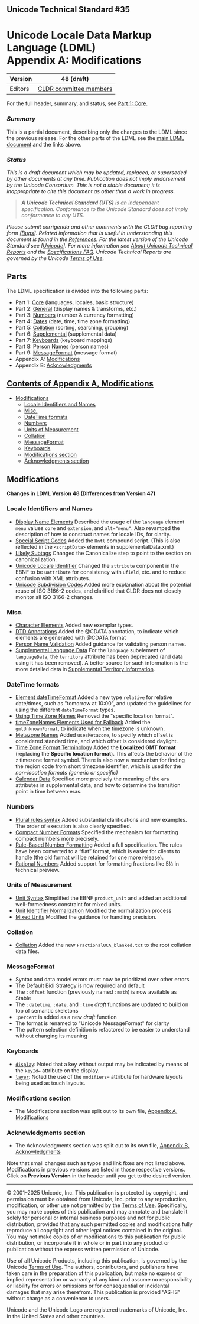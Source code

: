 ## Unicode Technical Standard #35

# Unicode Locale Data Markup Language (LDML)<br/>Appendix A: Modifications

|Version|48 (draft)|
|-------|----------|
|Editors|<a href="tr35-acknowledgments.md#acknowledgments">CLDR committee members|

For the full header, summary, and status, see [Part 1: Core](tr35.md).

### _Summary_

This is a partial document, describing only the changes to the LDML since the previous release. For the other parts of the LDML see the [main LDML document](tr35.md) and the links above.

### _Status_

_This is a draft document which may be updated, replaced, or superseded by other documents at any time.
Publication does not imply endorsement by the Unicode Consortium.
This is not a stable document; it is inappropriate to cite this document as other than a work in progress._

<!-- _This document has been reviewed by Unicode members and other interested parties, and has been approved for publication by the Unicode Consortium.
This is a stable document and may be used as reference material or cited as a normative reference by other specifications._ -->

> _**A Unicode Technical Standard (UTS)** is an independent specification. Conformance to the Unicode Standard does not imply conformance to any UTS._

_Please submit corrigenda and other comments with the CLDR bug reporting form [[Bugs](https://cldr.unicode.org/index/bug-reports)].
Related information that is useful in understanding this document is found in the [References](#References).
For the latest version of the Unicode Standard see [[Unicode](https://www.unicode.org/versions/latest/)].
For more information see [About Unicode Technical Reports](https://www.unicode.org/reports/about-reports.html) and the [Specifications FAQ](https://www.unicode.org/faq/specifications.html).
Unicode Technical Reports are governed by the Unicode [Terms of Use](https://www.unicode.org/copyright.html)._

## Parts

The LDML specification is divided into the following parts:

*   Part 1: [Core](tr35.md#Contents) (languages, locales, basic structure)
*   Part 2: [General](tr35-general.md#Contents) (display names & transforms, etc.)
*   Part 3: [Numbers](tr35-numbers.md#Contents) (number & currency formatting)
*   Part 4: [Dates](tr35-dates.md#Contents) (date, time, time zone formatting)
*   Part 5: [Collation](tr35-collation.md#Contents) (sorting, searching, grouping)
*   Part 6: [Supplemental](tr35-info.md#Contents) (supplemental data)
*   Part 7: [Keyboards](tr35-keyboards.md#Contents) (keyboard mappings)
*   Part 8: [Person Names](tr35-personNames.md#Contents) (person names)
*   Part 9: [MessageFormat](tr35-messageFormat.md#Contents) (message format)
*   Appendix A: [Modifications](tr35-modifications.md#modifications)
*   Appendix B: [Acknowledgments](tr35-acknowledgments.md#acknowledgments)

## <a name="Contents" href="#Contents">Contents of Appendix A, Modifications</a>

* [Modifications](#modifications)
  * [Locale Identifiers and Names](#locale-identifiers-and-names)
  * [Misc.](#misc)
  * [DateTime formats](#datetime-formats)
  * [Numbers](#numbers)
  * [Units of Measurement](#units-of-measurement)
  * [Collation](#collation)
  * [MessageFormat](#messageformat)
  * [Keyboards](#keyboards)
  * [Modifications section](#modifications-section)
  * [Acknowledgments section](#acknowledgments-section)

## Modifications

<!--
      Note: As of CLDR-18209, ALL changes to the spec require this file, tr35-modifications.md to be modified as well. If you are making a change that doesn't need to be noted, or is already noted, please simply add an HTML comment (such as this one) to the appropriate section.  The comment will not be visible to viewers of the HTML page.
-->

**Changes in LDML Version 48 (Differences from Version 47)**

### Locale Identifiers and Names
* [Display Name Elements](tr35-general.md#display-name-elements) Described the usage of the `language` element `menu` values `core` and `extension`, and `alt="menu"`.
Also revamped the description of how to construct names for locale IDs, for clarity.
* [Special Script Codes](tr35.md#special-script-codes) Added the `Hntl` compound script. (This is also reflected in the `<scriptData>` elements in supplementalData.xml.)
* [Likely Subtags](tr35.md#likely-subtags) Changed the Canonicalize step to point to the section on canonicalization.
* [Unicode Locale Identifier](tr35.md#unicode-locale-identifier) Changed the `attribute` component in the EBNF to be `uattribute` for consistency with `ufield`, etc.
and to reduce confusion with XML attributes.
* [Unicode Subdivision Codes](tr35.md#Unicode_Subdivision_Codes) Added more
explanation about the potential reuse of ISO 3166-2 codes, and clarified that
CLDR does not closely monitor all ISO 3166-2 changes.

### Misc.
* [Character Elements](tr35-general.md#character-elements) Added new exemplar types.
* [DTD Annotations](tr35.md#dtd_annotations) Added the @CDATA annotation, to indicate which elements are generated with @CDATA format
* [Person Name Validation](tr35-personNames.md#person-name-validation) Added guidance for validating person names.
* [Supplemental Language Data](tr35-info.md#Supplemental_Language_Data) For the `language` subelement of `languageData`, the `territory`
attribute has been deprecated (and data using it has been removed). A better source for such information is the more detailed data
in [Supplemental Territory Information](tr35-info.md#Supplemental_Territory_Information). 

### DateTime formats

* [Element dateTimeFormat](tr35-dates.md#dateTimeFormat) Added a new type `relative` for relative date/times, such as "tomorrow at 10:00",
and updated the guidelines for using the different `dateTimeFormat` types.
* [Using Time Zone Names](tr35-dates.md#using-time-zone-names) Removed the "specific location format".
* [timeZoneNames Elements Used for Fallback](tr35-dates.md#timeZoneNames-elements-used-for-fallback) Added the `gmtUnknownFormat`, to indicate when the timezone is unknown.
* [Metazone Names](tr35-dates.md#metazone-names) Added `usesMetazone`, to specify which offset is considered standard time, and which offset is considered daylight.
* [Time Zone Format Terminology](tr35-dates.md#time-zone-format-terminology) Added the **Localized GMT format** (replacing the **Specific location format**).
This affects the behavior of the `z` timezone format symbol.
There is also now a mechanism for finding the region code from short timezone identifier, which is used for the _non-location formats (generic or specific)_
* [Calendar Data](tr35-dates.md#calendar-data) Specified more precisely the meaning of the `era` attributes in supplemental data, and how to determine the transition point in time between eras.

### Numbers
* [Plural rules syntax](tr35-numbers.md#plural-rules-syntax) Added substantial clarifications and new examples.
The order of execution is also clearly specified.
* [Compact Number Formats](tr35-numbers.md#compact-number-formats) Specified the mechanism for formatting compact numbers more precisely.
* [Rule-Based Number Formatting](tr35-numbers.md#) Added a full specification.
The rules have been converted to a “flat” format, which is easier for clients to handle (the old format will be retained for one more release).
* [Rational Numbers](tr35-numbers.md#rational-numbers) Added support for formatting fractions like 5½ in technical preview.

### Units of Measurement
* [Unit Syntax](tr35-general.md#unit-syntax) Simplified the EBNF `product_unit` and added an additional well-formedness constraint for mixed units.
* [Unit Identifier Normalization](#tr35-general.md) Modified the normalization process
* [Mixed Units](tr35-general.md#mixed-units) Modified the guidance for handling precision.

### Collation
* [Collation](tr35-collation.md) Added the new `FractionalUCA_blanked.txt` to the root collation data files.

### MessageFormat
* Syntax and data model errors must now be prioritized over other errors <!-- ([\#1011](https://github.com/unicode-org/message-format-wg/pull/1011)) -->
* The Default Bidi Strategy is now required and default <!-- ([\#1066](https://github.com/unicode-org/message-format-wg/pull/1066)) -->
* The `:offset` function (previously named `:math`) is now available as Stable <!-- ([\#1073](https://github.com/unicode-org/message-format-wg/pull/1073)) -->
* The `:datetime`, `:date`, and `:time` _draft_ functions are updated to build on top of semantic skeletons <!-- ([\#1078](https://github.com/unicode-org/message-format-wg/pull/1078), [\#1083](https://github.com/unicode-org/message-format-wg/pull/1083)) -->
* `:percent` is added as a new _draft_ function <!-- ([\#1094](https://github.com/unicode-org/message-format-wg/pull/1094)) -->
* The format is renamed to "Unicode MessageFormat" for clarity <!-- ([\#1064](https://github.com/unicode-org/message-format-wg/pull/1064)) -->
* The pattern selection definition is refactored to be easier to understand without changing its meaning <!-- ([\#1080](https://github.com/unicode-org/message-format-wg/pull/1080)) -->

### Keyboards

* [`display`](tr35-keyboards.md#element-display): Noted that a key without output may be indicated by means of the `keyId=` attribute on the display.
* [`layer`](tr35-keyboards.md#element-layer): Noted the use of the `modifiers=` attribute for hardware layouts being used as touch layouts.

### Modifications section

* The Modifications section was split out to its own file, [Appendix A, Modifications](tr35-modifications.md)

### Acknowledgments section

* The Acknowledgments section was split out to its own file, [Appendix B, Acknowledgments](tr35-acknowledgments.md)

Note that small changes such as typos and link fixes are not listed above.
Modifications in previous versions are listed in those respective versions.
Click on **Previous Version** in the header until you get to the desired version.

* * *

© 2001–2025 Unicode, Inc.
This publication is protected by copyright, and permission must be obtained from Unicode, Inc.
prior to any reproduction, modification, or other use not permitted by the [Terms of Use](https://www.unicode.org/copyright.html).
Specifically, you may make copies of this publication and may annotate and translate it solely for personal or internal business purposes and not for public distribution,
provided that any such permitted copies and modifications fully reproduce all copyright and other legal notices contained in the original.
You may not make copies of or modifications to this publication for public distribution, or incorporate it in whole or in part into any product or publication without the express written permission of Unicode.

Use of all Unicode Products, including this publication, is governed by the Unicode [Terms of Use](https://www.unicode.org/copyright.html).
The authors, contributors, and publishers have taken care in the preparation of this publication,
but make no express or implied representation or warranty of any kind and assume no responsibility or liability for errors or omissions or for consequential or incidental damages that may arise therefrom.
This publication is provided “AS-IS” without charge as a convenience to users.

Unicode and the Unicode Logo are registered trademarks of Unicode, Inc. in the United States and other countries.
